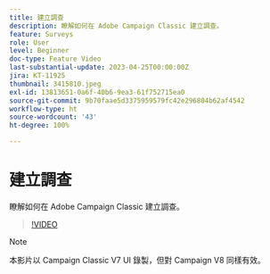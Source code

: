 ```yaml
---
title: 建立調查
description: 瞭解如何在 Adobe Campaign Classic 建立調查。
feature: Surveys
role: User
level: Beginner
doc-type: Feature Video
last-substantial-update: 2023-04-25T00:00:00Z
jira: KT-11925
thumbnail: 3415810.jpeg
exl-id: 13813651-0a6f-40b6-9ea3-61f752715ea0
source-git-commit: 9b70faae5d3375959579fc42e296804b62af4542
workflow-type: ht
source-wordcount: '43'
ht-degree: 100%

---
```


# 建立調查

瞭解如何在 Adobe Campaign Classic 建立調查。

>[!VIDEO](https://video.tv.adobe.com/v/3415810/?learn=on)

>[!NOTE]
>本影片以 Campaign Classic V7 UI 錄製，但對 Campaign V8 同樣有效。
